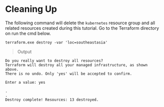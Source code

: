 # Cleaning Up

The following command will delete the `kubernetes` resource group and all related resources created during this tutorial.
Go to the Terraform directory on run the cmd below.

```shell
terraform.exe destroy -var 'loc=southeastasia'
```
> Output

```shell
Do you really want to destroy all resources?
Terraform will destroy all your managed infrastructure, as shown above.
There is no undo. Only 'yes' will be accepted to confirm.

Enter a value: yes

.
.
Destroy complete! Resources: 13 destroyed.
  
```
